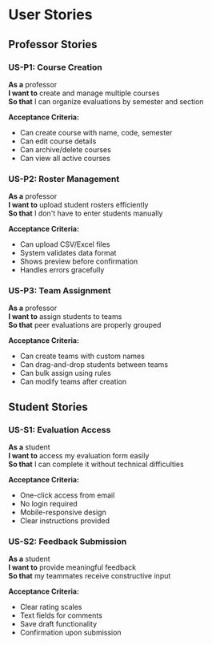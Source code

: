 # User Stories

## Professor Stories

### US-P1: Course Creation
**As a** professor  
**I want to** create and manage multiple courses  
**So that** I can organize evaluations by semester and section  

**Acceptance Criteria:**
- Can create course with name, code, semester
- Can edit course details
- Can archive/delete courses
- Can view all active courses

### US-P2: Roster Management
**As a** professor  
**I want to** upload student rosters efficiently  
**So that** I don't have to enter students manually  

**Acceptance Criteria:**
- Can upload CSV/Excel files
- System validates data format
- Shows preview before confirmation
- Handles errors gracefully

### US-P3: Team Assignment
**As a** professor  
**I want to** assign students to teams  
**So that** peer evaluations are properly grouped  

**Acceptance Criteria:**
- Can create teams with custom names
- Can drag-and-drop students between teams
- Can bulk assign using rules
- Can modify teams after creation

## Student Stories

### US-S1: Evaluation Access
**As a** student  
**I want to** access my evaluation form easily  
**So that** I can complete it without technical difficulties  

**Acceptance Criteria:**
- One-click access from email
- No login required
- Mobile-responsive design
- Clear instructions provided

### US-S2: Feedback Submission
**As a** student  
**I want to** provide meaningful feedback  
**So that** my teammates receive constructive input  

**Acceptance Criteria:**
- Clear rating scales
- Text fields for comments
- Save draft functionality
- Confirmation upon submission
